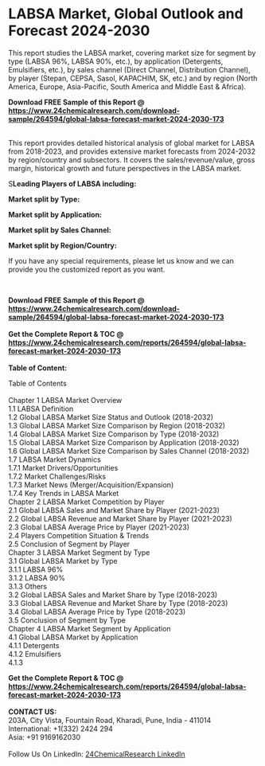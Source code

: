 <h1>LABSA Market, Global Outlook and Forecast 2024-2030</h1><p>
</p><p>
This report studies the LABSA market, covering market size for segment by type (LABSA 96%, LABSA 90%, etc.), by application (Detergents, Emulsifiers, etc.), by sales channel (Direct Channel, Distribution Channel), by player (Stepan, CEPSA, Sasol, KAPACHIM, SK, etc.) and by region (North America, Europe, Asia-Pacific, South America and Middle East &amp; Africa).</p><p>
</p><div><b>Download FREE Sample of this Report @ 
            <a href="https://www.24chemicalresearch.com/download-sample/264594/global-labsa-forecast-market-2024-2030-173">
            https://www.24chemicalresearch.com/download-sample/264594/global-labsa-forecast-market-2024-2030-173</a></b></div><br><p>
This report provides detailed historical analysis of global market for LABSA from 2018-2023, and provides extensive market forecasts from 2024-2032 by region/country and subsectors. It covers the sales/revenue/value, gross margin, historical growth and future perspectives in the LABSA market.</p><p>
</p><p>
S<strong>Leading Players of LABSA including:</strong>
</p><p>
<strong>Market split by Type:</strong></p><p>
</p><p>
<strong>Market split by Application:</strong></p><p>
</p><p>
<strong>Market split by Sales Channel:</strong></p><p>
</p><p>
<strong>Market split by Region/Country:</strong></p><p>
</p><p>
If you have any special requirements, please let us know and we can provide you the customized report as you want.</p><p>
 </p><div><b>Download FREE Sample of this Report @ 
            <a href="https://www.24chemicalresearch.com/download-sample/264594/global-labsa-forecast-market-2024-2030-173">
            https://www.24chemicalresearch.com/download-sample/264594/global-labsa-forecast-market-2024-2030-173</a></b></div><br><div><b>Get the Complete Report & TOC @ 
            <a href="https://www.24chemicalresearch.com/reports/264594/global-labsa-forecast-market-2024-2030-173">
            https://www.24chemicalresearch.com/reports/264594/global-labsa-forecast-market-2024-2030-173</a></b></div><br>
            <b>Table of Content:</b><p>Table of Contents<br />
<br />
Chapter 1 LABSA Market Overview<br />
    1.1 LABSA Definition<br />
    1.2 Global LABSA Market Size Status and Outlook (2018-2032)<br />
    1.3 Global LABSA Market Size Comparison by Region (2018-2032)<br />
    1.4 Global LABSA Market Size Comparison by Type (2018-2032)<br />
    1.5 Global LABSA Market Size Comparison by Application (2018-2032)<br />
    1.6 Global LABSA Market Size Comparison by Sales Channel (2018-2032)<br />
    1.7 LABSA Market Dynamics<br />
        1.7.1 Market Drivers/Opportunities<br />
        1.7.2 Market Challenges/Risks<br />
        1.7.3 Market News (Merger/Acquisition/Expansion)<br />
        1.7.4 Key Trends in LABSA Market<br />
Chapter 2 LABSA Market Competition by Player<br />
    2.1 Global LABSA Sales and Market Share by Player (2021-2023)<br />
    2.2 Global LABSA Revenue and Market Share by Player (2021-2023)<br />
    2.3 Global LABSA Average Price by Player (2021-2023)<br />
    2.4 Players Competition Situation & Trends<br />
    2.5 Conclusion of Segment by Player<br />
Chapter 3 LABSA Market Segment by Type<br />
    3.1 Global LABSA Market by Type<br />
        3.1.1 LABSA 96%<br />
        3.1.2 LABSA 90%<br />
        3.1.3 Others<br />
    3.2 Global LABSA Sales and Market Share by Type (2018-2023)<br />
    3.3 Global LABSA Revenue and Market Share by Type (2018-2023)<br />
    3.4 Global LABSA Average Price by Type (2018-2023)<br />
    3.5 Conclusion of Segment by Type<br />
Chapter 4 LABSA Market Segment by Application<br />
    4.1 Global LABSA Market by Application<br />
        4.1.1 Detergents<br />
        4.1.2 Emulsifiers<br />
        4.1.3 </p><div><b>Get the Complete Report & TOC @ 
            <a href="https://www.24chemicalresearch.com/reports/264594/global-labsa-forecast-market-2024-2030-173">
            https://www.24chemicalresearch.com/reports/264594/global-labsa-forecast-market-2024-2030-173</a></b></div><br><b>CONTACT US:</b><br>
            203A, City Vista, Fountain Road, Kharadi, Pune, India - 411014<br>
            International: +1(332) 2424 294<br>
            Asia: +91 9169162030 <br><br>
            Follow Us On LinkedIn: <a href="https://www.linkedin.com/company/24chemicalresearch/">24ChemicalResearch LinkedIn</a>